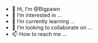 - 👋 Hi, I’m @Bigpawn
- 👀 I’m interested in ...
- 🌱 I’m currently learning ...
- 💞️ I’m looking to collaborate on ...
- 📫 How to reach me ...

<!---
Bigpawn/Bigpawn is a ✨ special ✨ repository because its `README.md` (this file) appears on your GitHub profile.
You can click the Preview link to take a look at your changes.
--->
